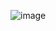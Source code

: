 ![image](https://user-images.githubusercontent.com/7688001/184992833-c17504b1-48a2-4633-b19e-9cc7a1e85790.png)
